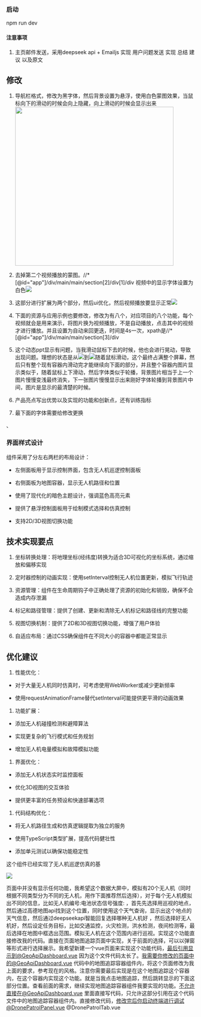 ### 启动

npm run dev

#### 注意事项
1. 主页邮件发送，采用deepseek api + Emailjs  实现  用户问题发送  实现  总结 建议 以及原文










## 修改

1. 导航栏格式，修改为黑字体，然后背景设置为悬浮，使用白色蒙图效果，当鼠标向下的滑动的时候会向上隐藏，向上滑动的时候会显示出来<img src="file:///C:/Users/86159/AppData/Roaming/marktext/images/2025-04-22-21-59-56-image.png" title="" alt="" width="423">

2. 去掉第二个视频播放的蒙图。//*[@id="app"]/div/main/main/section[2]/div[1]/div  视频中的显示字体设置为白色![](C:\Users\86159\AppData\Roaming\marktext\images\2025-04-22-22-02-18-image.png)

3. 这部分进行扩展为两个部分，然后ui优化，然后视频播放要显示正常![](C:\Users\86159\AppData\Roaming\marktext\images\2025-04-22-22-04-17-image.png)

4. 下面的资源与应用示例也要修改，修改为有八个，对应项目的八个功能，每个视频就会是用来演示，将图片换为视频播放，不是自动播放，点击其中的视频才进行播放。并且设置为自动来回更迭，时间是4s一次，xpath是//*[@id="app"]/div/main/main/section[3]/div

5. 这个动态ppt显示有问题，当我滑动鼠标下去的时候，他也会进行晃动，导致出现问题。理想的状态是从![](C:\Users\86159\AppData\Roaming\marktext\images\2025-04-22-22-09-15-image.png)到![](C:\Users\86159\AppData\Roaming\marktext\images\2025-04-22-22-09-34-image.png)随着鼠标滑动，这个最终占满整个屏幕，然后只有整个现有容器内滑动完才能继续向下面的部分，并且整个容器内图片显示类似于，随着鼠标上下滑动，然后字体类似于轮播，背景图片相当于上一个图片慢慢变浅最终消失，下一张图片慢慢显示出来刚好字体轮播到背景图片中间，图片是显示的最清楚的时候。

6. 产品亮点写出优势以及实现的功能和创新点，还有训练指标

7. 最下面的字体需要给修改更换

、

### 界面样式设计

组件采用了分左右两栏的布局设计：

- 左侧面板用于显示控制界面，包含无人机巡逻控制面板

- 右侧面板为地图容器，显示无人机路径和位置

- 使用了现代化的暗色主题设计，强调蓝色高亮元素

- 提供了悬浮控制面板用于绘制模式选择和仿真控制

- 支持2D/3D视图切换功能

## 技术实现要点

1. 坐标转换处理：将地理坐标(经纬度)转换为适合3D可视化的坐标系统，通过缩放和偏移实现

2. 定时器控制的动画实现：使用setInterval控制无人机位置更新，模拟飞行轨迹

3. 资源管理：组件在生命周期钩子中正确处理了资源的初始化和销毁，确保不会造成内存泄漏

4. 标记和路径管理：提供了创建、更新和清除无人机标记和路径线的完整功能

5. 视图切换机制：提供了2D和3D视图切换功能，增强了用户体验

6. 自适应布局：通过CSS确保组件在不同大小的容器中都能正常显示

## 优化建议

1. 性能优化：
- 对于大量无人机同时仿真时，可考虑使用WebWorker或减少更新频率

- 使用requestAnimationFrame替代setInterval可能提供更平滑的动画效果
1. 功能扩展：
- 添加无人机碰撞检测和避障算法

- 实现更复杂的飞行模式和任务规划

- 增加无人机电量模拟和故障模拟功能
1. 界面优化：
- 添加无人机状态实时监控面板

- 优化3D视图的交互体验

- 提供更丰富的任务预设和快速部署选项
1. 代码结构优化：
- 将无人机路径生成和仿真逻辑提取为独立的服务

- 使用TypeScript类型扩展，提高代码健壮性

- 添加单元测试以确保功能稳定性

这个组件已经实现了无人机巡逻仿真的基





![](C:\Users\86159\AppData\Roaming\marktext\images\2025-04-22-22-41-06-image.png)





页面中并没有显示任何功能，我希望这个数据大屏中，模拟有20个无人机（同时根据不同类型分为不同的无人机，用作下面推荐然后选择），对于每个无人机模拟出不同的信息，比如无人机编号:电池状态信号强度: ，首先先选择用巡视的地点，然后通过高德地图api找到这个位置，同时使用这个天气查询，显示出这个地点的天气信息，然后通过deepseekapi智能回复选择哪种无人机好 ，然后选择好无人机好，然后设定任务目标，比如交通监控，火灾检测，洪水检测，夜间检测等，最后选择在地图中框选出范围。模拟无人机在这个范围内进行巡视。实现这个功能直接修改我的代码。直接在页面地图追踪页面中实现，关于前面的选择，可以以弹窗等形式进行选择展示。我希望新建一个vue页面来实现这个功能代码，最后引用显示到@GeoApiDashboard.vue 因为这个文件代码太长了。我需要你修改的页面中的@GeoApiDashboard.vue 代码中的地图追踪容器组件内，将这个页面修改为我上面的要求，参考现在的风格。注意你需要最后实现是在这个地图追踪这个容器内，在这个容器内实现这个功能。就是当我点击地图追踪，然后跳转显示的下面这部分位置。查看前面的需求，继续实现地图追踪容器组件我要实现的功能。不允许直接在@GeoApiDashboard.vue 里面直接写代码，只允许这部分引用在这个代码文件中的地图追踪容器组件内。直接修改代码，修改完后你启动终端进行调试@DronePatrolPanel.vue @DronePatrolTab.vue